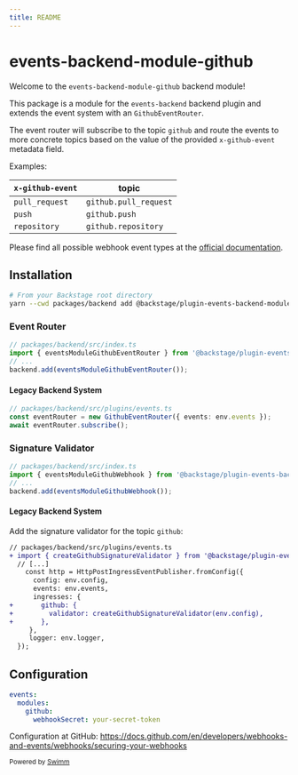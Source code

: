 ```yaml
---
title: README
---
```

# events-backend-module-github

Welcome to the `events-backend-module-github` backend module!

This package is a module for the `events-backend` backend plugin and extends the event system with an `GithubEventRouter`.

The event router will subscribe to the topic `github` and route the events to more concrete topics based on the value of the provided `x-github-event` metadata field.

Examples:

| `x-github-event` | topic                 |
| ---------------- | --------------------- |
| `pull_request`   | `github.pull_request` |
| `push`           | `github.push`         |
| `repository`     | `github.repository`   |

Please find all possible webhook event types at the [official documentation](https://docs.github.com/en/developers/webhooks-and-events/webhooks/webhook-events-and-payloads).

## Installation

```bash
# From your Backstage root directory
yarn --cwd packages/backend add @backstage/plugin-events-backend-module-github
```

### Event Router

```ts
// packages/backend/src/index.ts
import { eventsModuleGithubEventRouter } from '@backstage/plugin-events-backend-module-github/alpha';
// ...
backend.add(eventsModuleGithubEventRouter());
```

#### Legacy Backend System

```ts
// packages/backend/src/plugins/events.ts
const eventRouter = new GithubEventRouter({ events: env.events });
await eventRouter.subscribe();
```

### Signature Validator

```ts
// packages/backend/src/index.ts
import { eventsModuleGithubWebhook } from '@backstage/plugin-events-backend-module-github/alpha';
// ...
backend.add(eventsModuleGithubWebhook());
```

#### Legacy Backend System

Add the signature validator for the topic `github`:

```diff
// packages/backend/src/plugins/events.ts
+ import { createGithubSignatureValidator } from '@backstage/plugin-events-backend-module-github';
  // [...]
    const http = HttpPostIngressEventPublisher.fromConfig({
      config: env.config,
      events: env.events,
      ingresses: {
+       github: {
+         validator: createGithubSignatureValidator(env.config),
+       },
     },
     logger: env.logger,
  });
```

## Configuration

```yaml
events:
  modules:
    github:
      webhookSecret: your-secret-token
```

Configuration at GitHub: <https://docs.github.com/en/developers/webhooks-and-events/webhooks/securing-your-webhooks>

<SwmMeta version="3.0.0"><sup>Powered by [Swimm](https://app.swimm.io/)</sup></SwmMeta>
